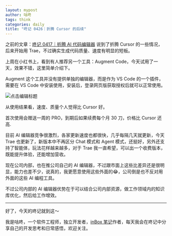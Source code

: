 ```yaml
---
layout: mypost
author: 咕咚
tags: think
categories: daily
title: "咚记 0426｜折腾 Cursor 的后续"
---
```


之前的文章：[咚记 0417｜折腾 AI 代码编辑器](https://mp.weixin.qq.com/s/INSron80sLOe0doPHMDBsg) 说到了折腾 Cursor 的一些情况，后来开始用 Trae，不过确实生成代码质量、速度有明显的短板。

上周在小红书上，看到有人推荐另一个工具：Augment Code，今天试用了一天，效果不错，这里简单介绍下。

Augment 这个工具并没有提供单独的编辑器，而是作为 VS Code 的一个插件，需要在 VS Code 中安装使用，安装后，登录网页版获取授权后就可以正常使用。

![点击编辑标题](https://cdn.jsdelivr.net/gh/maoruibin/assets@master/2025/04/26/20250426233607735.png)

从使用结果看，速度、质量个人觉得比 Cursor 好。

首次使用会赠送一周的 PRO，到期后如果续费每个月 30 刀，价格比 Cursor 还高.

目前 AI 编辑器竞争很激烈，各家更新速度也都很快，几乎每隔几天就更新，今天 Trae 也更新了，新版本中不再区分 Chat 模式和 Agent 模式，还挺好，另外还支持了智能体，玩法花样越来越多，对于 Trae 我一直希望，可以出一个收费版本，既能提升体验，还能增加营收。

现在公司内部，也在推公司自己的 AI 编辑器，不过跟市面上这些比差异还是很明显，能力也差不少，说真的，我更愿意使用这些外面的😂，公司倒是也不反对用外面的这些 AI 编程工具。

不过公司内部的 AI 编辑器优势在于可以结合公司内部资源，做工作领域内的知识库优化，然后给工作增效。

---

好了，今天的咚记就到这～

我是咕咚，一个软件工程师，独立开发者，[inBox 笔记](https://mp.weixin.qq.com/s/l-EZl5MsXh-Y4uTbPAy80Q)作者，每天我会在咚记中分享自己的开发思考和日常感悟，欢迎关注。


